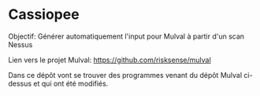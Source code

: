# Cassiopee

Objectif: Générer automatiquement l'input pour Mulval à partir d'un scan Nessus

Lien vers le projet Mulval: https://github.com/risksense/mulval

Dans ce dépôt vont se trouver des programmes venant du dépôt Mulval ci-dessus et qui ont été modifiés.